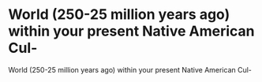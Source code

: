 # World (250-25 million years ago) within your present Native American Cul-

World (250-25 million years ago) within your present Native American Cul-